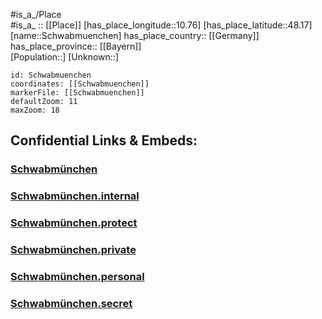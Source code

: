 ﻿---
location: [48.17,10.76] 
mapzoom: [7,12] 
mapmarker: city 
type: City
tags:
- geo/City


SpocWebEntityId: 34087
isDeleted: false
confidential: public

---
#is_a_/Place  
#is_a_ :: [[Place]] 
[has_place_longitude::10.76] 
[has_place_latitude::48.17] 
[name::Schwabmuenchen] 
has_place_country:: [[Germany]]  
has_place_province:: [[Bayern]]  
[Population::] 
[Unknown::] 


```leaflet
id: Schwabmuenchen
coordinates: [[Schwabmuenchen]] 
markerFile: [[Schwabmuenchen]] 
defaultZoom: 11 
maxZoom: 18
```


## Confidential Links & Embeds: 

### [Schwabmünchen](/_public/Earth/Continent/Europe/Europe~Central/Germany/Germany~West/Bayern/counties~Bayern/Augsburg/cities~Augsburg/Schwabmünchen.md) 

### [Schwabmünchen.internal](/_internal/Earth/Continent/Europe/Europe~Central/Germany/Germany~West/Bayern/counties~Bayern/Augsburg/cities~Augsburg/Schwabmünchen.internal.md) 

### [Schwabmünchen.protect](/_protect/Earth/Continent/Europe/Europe~Central/Germany/Germany~West/Bayern/counties~Bayern/Augsburg/cities~Augsburg/Schwabmünchen.protect.md) 

### [Schwabmünchen.private](/_private/Earth/Continent/Europe/Europe~Central/Germany/Germany~West/Bayern/counties~Bayern/Augsburg/cities~Augsburg/Schwabmünchen.private.md) 

### [Schwabmünchen.personal](/_personal/Earth/Continent/Europe/Europe~Central/Germany/Germany~West/Bayern/counties~Bayern/Augsburg/cities~Augsburg/Schwabmünchen.personal.md) 

### [Schwabmünchen.secret](/_secret/Earth/Continent/Europe/Europe~Central/Germany/Germany~West/Bayern/counties~Bayern/Augsburg/cities~Augsburg/Schwabmünchen.secret.md) 
